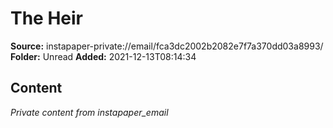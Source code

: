# The Heir

**Source:** instapaper-private://email/fca3dc2002b2082e7f7a370dd03a8993/
**Folder:** Unread
**Added:** 2021-12-13T08:14:34




## Content
*Private content from instapaper_email*
